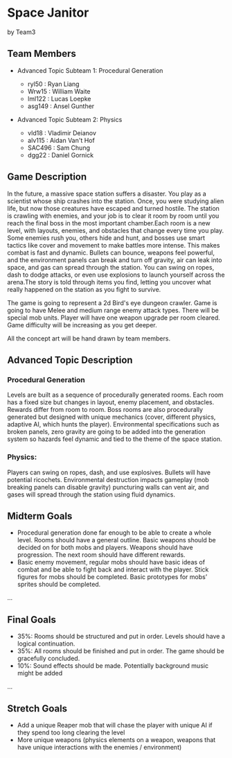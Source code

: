# Space Janitor

by Team3

## Team Members
* Advanced Topic Subteam 1: Procedural Generation 
	 * ryl50 : Ryan Liang
     * Wrw15 : William Waite
  	 * lml122 : Lucas Loepke
     * asg149 : Ansel Gunther
   

* Advanced Topic Subteam 2: Physics
	* vld18 : Vladimir Deianov
	* alv115 : Aidan Van't Hof
	* SAC496 : Sam Chung
	* dgg22 : Daniel Gornick
	

## Game Description

In the future, a massive space station suffers a disaster. You play as a scientist whose ship crashes into the station. Once, you were studying alien life, but now those creatures have escaped and turned hostile. The station is crawling with enemies, and your job is to clear it room by room until you reach the final boss in the most important chamber.Each room is a new level, with layouts, enemies, and obstacles that change every time you play. Some enemies rush you, others hide and hunt, and bosses use smart tactics like cover and movement to make battles more intense. This makes combat is fast and dynamic. Bullets can bounce, weapons feel powerful, and the environment panels can break and turn off gravity, air can leak into space, and gas can spread through the station. You can swing on ropes, dash to dodge attacks, or even use explosions to launch yourself across the arena.The story is told through items you find, letting you uncover what really happened on the station as you fight to survive.

The game is going to represent a 2d Bird's eye dungeon crawler. Game is going to have Melee and  medium range enemy attack types. There will be special mob units. Player will have one weapon upgrade per room cleared. Game difficulty will be increasing  as you get deeper.

All the concept art will be hand drawn by team members. 


## Advanced Topic Description

### Procedural Generation

Levels are built as a sequence of procedurally generated rooms. Each room has a fixed size but changes in layout, enemy placement, and obstacles. Rewards differ from room to room. Boss rooms are also procedurally generated but designed with unique mechanics (cover, different physics,  adaptive AI, which hunts the player). Environmental specifications such as broken panels, zero gravity are going to be added into the generation system so hazards feel dynamic and tied to the theme of the space station.
    
### Physics: 


Players can swing on ropes, dash, and use explosives. Bullets will have potential ricochets. Environmental destruction impacts gameplay (mob breaking panels can disable gravity) puncturing walls can vent air, and gases will spread through the station using fluid dynamics.


## Midterm Goals

* Procedural generation done far enough to be able to create a whole level. Rooms should have a general outline. Basic weapons should be decided on for both mobs and players. Weapons should have progression. The next room should have different rewards. 
* Basic enemy movement, regular mobs should have basic ideas of combat and be able to fight back and interact with the player. Stick figures for mobs should be completed. Basic prototypes for mobs’ sprites should be completed.

...

## Final Goals

* 35%: Rooms should be structured and put in order. Levels should have a logical continuation. 
* 35%: All rooms should be finished and put in order. The game should be gracefully concluded.
* 10%: Sound effects should be made. Potentially background music might be added

...

## Stretch Goals

* Add a unique Reaper mob that will chase the player with unique AI if they spend too long 
  clearing the level
* More unique weapons (physics elements on a weapon, weapons that have unique 
  interactions with the enemies / environment)